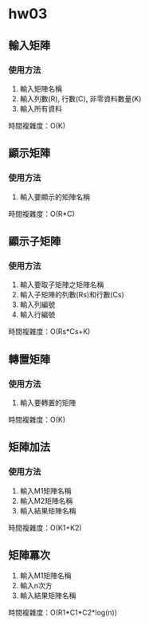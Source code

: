 # hw03

## 輸入矩陣

### 使用方法

1. 輸入矩陣名稱
2. 輸入列數(R), 行數(C), 非零資料數量(K)
3. 輸入所有資料

時間複雜度：O(K)

## 顯示矩陣

### 使用方法

1. 輸入要顯示的矩陣名稱

時間複雜度：O(R*C)

## 顯示子矩陣

### 使用方法

1. 輸入要取子矩陣之矩陣名稱
2. 輸入子矩陣的列數(Rs)和行數(Cs)
3. 輸入列編號
4. 輸入行編號

時間複雜度：O(Rs*Cs+K)

## 轉置矩陣

### 使用方法

1. 輸入要轉置的矩陣

時間複雜度：O(K)

## 矩陣加法

### 使用方法

1. 輸入M1矩陣名稱
2. 輸入M2矩陣名稱
3. 輸入結果矩陣名稱

時間複雜度：O(K1+K2)

## 矩陣冪次

1. 輸入M1矩陣名稱
2. 輸入n次方
3. 輸入結果矩陣名稱

時間複雜度：O(R1\*C1\*C2\*log(n))





